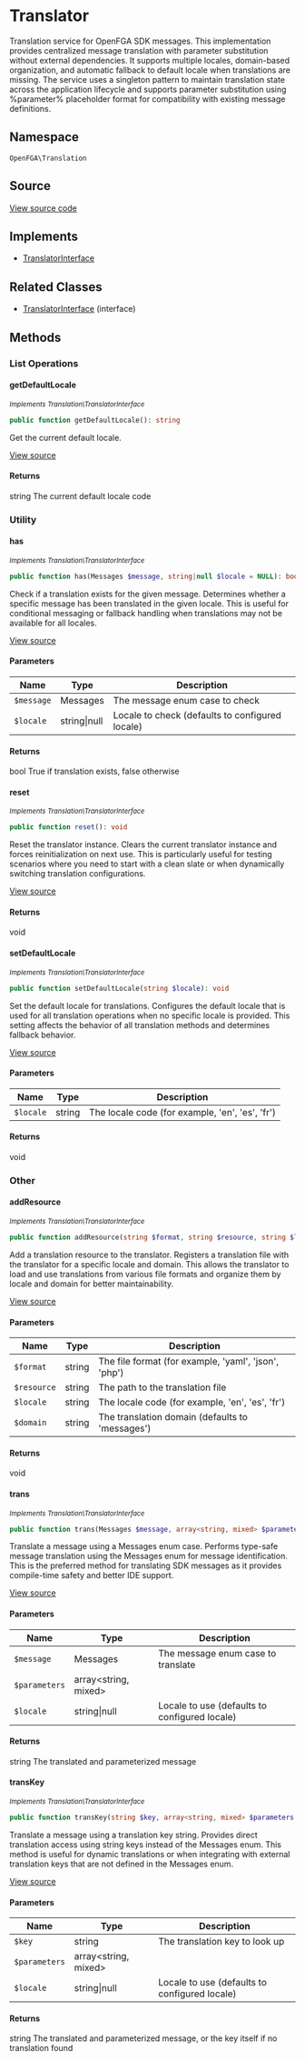 # Translator

Translation service for OpenFGA SDK messages. This implementation provides centralized message translation with parameter substitution without external dependencies. It supports multiple locales, domain-based organization, and automatic fallback to default locale when translations are missing. The service uses a singleton pattern to maintain translation state across the application lifecycle and supports parameter substitution using %parameter% placeholder format for compatibility with existing message definitions.

## Namespace
`OpenFGA\Translation`

## Source
[View source code](https://github.com/evansims/openfga-php/blob/main/src/Translation/Translator.php)

## Implements
* [TranslatorInterface](TranslatorInterface.md)

## Related Classes
* [TranslatorInterface](Translation/TranslatorInterface.md) (interface)



## Methods

                                                                                                                        
### List Operations
#### getDefaultLocale

*<small>Implements Translation\TranslatorInterface</small>*  

```php
public function getDefaultLocale(): string
```

Get the current default locale.

[View source](https://github.com/evansims/openfga-php/blob/main/src/Translation/TranslatorInterface.php#L46)


#### Returns
string
 The current default locale code

### Utility
#### has

*<small>Implements Translation\TranslatorInterface</small>*  

```php
public function has(Messages $message, string|null $locale = NULL): bool
```

Check if a translation exists for the given message. Determines whether a specific message has been translated in the given locale. This is useful for conditional messaging or fallback handling when translations may not be available for all locales.

[View source](https://github.com/evansims/openfga-php/blob/main/src/Translation/TranslatorInterface.php#L59)

#### Parameters
| Name | Type | Description |
|------|------|-------------|
| `$message` | Messages | The message enum case to check |
| `$locale` | string&#124;null | Locale to check (defaults to configured locale) |

#### Returns
bool
 True if translation exists, false otherwise

#### reset

*<small>Implements Translation\TranslatorInterface</small>*  

```php
public function reset(): void
```

Reset the translator instance. Clears the current translator instance and forces reinitialization on next use. This is particularly useful for testing scenarios where you need to start with a clean slate or when dynamically switching translation configurations.

[View source](https://github.com/evansims/openfga-php/blob/main/src/Translation/TranslatorInterface.php#L68)


#### Returns
void

#### setDefaultLocale

*<small>Implements Translation\TranslatorInterface</small>*  

```php
public function setDefaultLocale(string $locale): void
```

Set the default locale for translations. Configures the default locale that is used for all translation operations when no specific locale is provided. This setting affects the behavior of all translation methods and determines fallback behavior.

[View source](https://github.com/evansims/openfga-php/blob/main/src/Translation/TranslatorInterface.php#L81)

#### Parameters
| Name | Type | Description |
|------|------|-------------|
| `$locale` | string | The locale code (for example, &#039;en&#039;, &#039;es&#039;, &#039;fr&#039;) |

#### Returns
void

### Other
#### addResource

*<small>Implements Translation\TranslatorInterface</small>*  

```php
public function addResource(string $format, string $resource, string $locale, string $domain = 'messages'): void
```

Add a translation resource to the translator. Registers a translation file with the translator for a specific locale and domain. This allows the translator to load and use translations from various file formats and organize them by locale and domain for better maintainability.

[View source](https://github.com/evansims/openfga-php/blob/main/src/Translation/TranslatorInterface.php#L39)

#### Parameters
| Name | Type | Description |
|------|------|-------------|
| `$format` | string | The file format (for example, &#039;yaml&#039;, &#039;json&#039;, &#039;php&#039;) |
| `$resource` | string | The path to the translation file |
| `$locale` | string | The locale code (for example, &#039;en&#039;, &#039;es&#039;, &#039;fr&#039;) |
| `$domain` | string | The translation domain (defaults to &#039;messages&#039;) |

#### Returns
void

#### trans

*<small>Implements Translation\TranslatorInterface</small>*  

```php
public function trans(Messages $message, array<string, mixed> $parameters = [], string|null $locale = NULL): string
```

Translate a message using a Messages enum case. Performs type-safe message translation using the Messages enum for message identification. This is the preferred method for translating SDK messages as it provides compile-time safety and better IDE support.

[View source](https://github.com/evansims/openfga-php/blob/main/src/Translation/TranslatorInterface.php#L98)

#### Parameters
| Name | Type | Description |
|------|------|-------------|
| `$message` | Messages | The message enum case to translate |
| `$parameters` | array&lt;string, mixed&gt; |  |
| `$locale` | string&#124;null | Locale to use (defaults to configured locale) |

#### Returns
string
 The translated and parameterized message

#### transKey

*<small>Implements Translation\TranslatorInterface</small>*  

```php
public function transKey(string $key, array<string, mixed> $parameters = [], string|null $locale = NULL): string
```

Translate a message using a translation key string. Provides direct translation access using string keys instead of the Messages enum. This method is useful for dynamic translations or when integrating with external translation keys that are not defined in the Messages enum.

[View source](https://github.com/evansims/openfga-php/blob/main/src/Translation/TranslatorInterface.php#L115)

#### Parameters
| Name | Type | Description |
|------|------|-------------|
| `$key` | string | The translation key to look up |
| `$parameters` | array&lt;string, mixed&gt; |  |
| `$locale` | string&#124;null | Locale to use (defaults to configured locale) |

#### Returns
string
 The translated and parameterized message, or the key itself if no translation found

